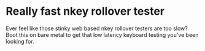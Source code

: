 # Really fast nkey rollover tester

Ever feel like those stinky web based nkey rollover testers are too slow? Boot this on bare metal to get that low latency keyboard testing you've been looking for.
